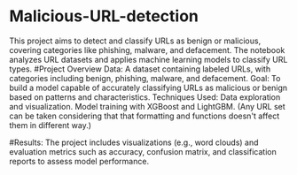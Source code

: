 # Malicious-URL-detection
This project aims to detect and classify URLs as benign or malicious, covering categories like phishing, malware, and defacement. The notebook analyzes URL datasets and applies machine learning models to classify URL types.
#Project Overview
Data: A dataset containing labeled URLs, with categories including benign, phishing, malware, and defacement.
Goal: To build a model capable of accurately classifying URLs as malicious or benign based on patterns and characteristics.
Techniques Used:
Data exploration and visualization.
Model training with XGBoost and LightGBM.
(Any URL set can be taken considering that that formatting and functions doesn't affect them in different way.)

#Results:
The project includes visualizations (e.g., word clouds) and evaluation metrics such as accuracy, confusion matrix, and classification reports to assess model performance.
